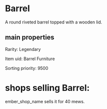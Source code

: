 # Barrel

A round riveted barrel topped with a wooden lid.

## main properties

Rarity: Legendary

Item uid: Barrel Furniture

Sorting priority: 9500

# shops selling Barrel:

ember_shop_name sells it for 40 mews.